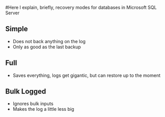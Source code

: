 #Here I explain, briefly, recovery modes for databases in Microsoft SQL Server

## Simple
* Does not back anything on the log
* Only as good as the last backup
## Full
*	Saves everything, logs get gigantic, but can restore up to the moment
## Bulk Logged
*	Ignores bulk inputs
*	Makes the log a little less big
